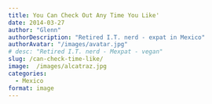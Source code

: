 ```yaml
---
title: You Can Check Out Any Time You Like'
date: 2014-03-27
author: "Glenn"
authorDescription: "Retired I.T. nerd - expat in Mexico"
authorAvatar: "/images/avatar.jpg"
# desc: "Retired I.T. nerd - Mexpat - vegan"
slug: /can-check-time-like/
image:  /images/alcatraz.jpg
categories:
  - Mexico
format: image
---
```

